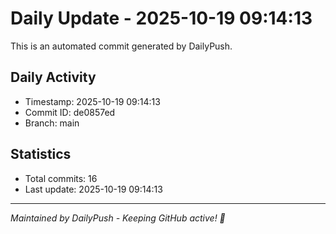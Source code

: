 # Daily Update - 2025-10-19 09:14:13

This is an automated commit generated by DailyPush.

## Daily Activity
- Timestamp: 2025-10-19 09:14:13
- Commit ID: de0857ed
- Branch: main

## Statistics
- Total commits: 16
- Last update: 2025-10-19 09:14:13

---
*Maintained by DailyPush - Keeping GitHub active! 🚀*
